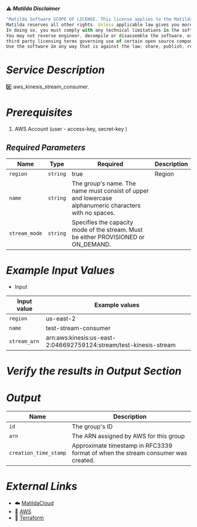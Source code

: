 :warning: ***Matilda Disclaimer***
```javascript
"Matilda Software SCOPE OF LICENSE. This license applies to the Matilda cloud product. The software is licensed, not sold. This agreement only gives you some rights to use the software. 
Matilda reserves all other rights. Unless applicable law gives you more rights despite this limitation, you may use the software only as expressly permitted in this agreement. 
In doing so, you must comply with any technical limitations in the software that only allow you to use it in certain ways. 
You may not reverse engineer, decompile or disassemble the software, or otherwise attempt to derive the source code for the software except and solely to the extent required by 
third party licensing terms governing use of certain open source components that may be included in the software; remove, minimize, block or modify any notices of Matilda or its suppliers in the software; 
Use the software in any way that is against the law; share, publish, rent or lease the software, or provide the software as a offering for others to use."
```

# *Service Description*
:hash: aws_kinesis_stream_consumer.

# *Prerequisites*
1. AWS Account (user - access-key, secret-key )



## *Required Parameters*
| Name | Type | Required | Description |
| --- | --- | --- | --- |
| `region` | `string` | true | Region |
| `name` | `string` |The group's name. The name must consist of upper and lowercase alphanumeric characters with no spaces.|
| `stream_mode` | `string` |Specifies the capacity mode of the stream. Must be either PROVISIONED or ON_DEMAND.|


# *Example Input Values*
* Input

| Input value                       | Example values                                                                           |
|-----------------------------------|------------------------------------------------------------------------------------------|
| `region`                          | us-east-2                                                                                | 
| `name`                            | test-stream-consumer                                                                     |
| `stream_arn`     | arn:aws:kinesis:us-east-2:046692759124:stream/test-kinesis-stream       |                                  

# *Verify the results in Output Section*
# *Output*
| Name | Description |
| ------------- | ------------- |
|  `id` | The group's ID |
|  `arn` |The ARN assigned by AWS for this group |
|  `creation_time_stamp` | Approximate timestamp in RFC3339 format of when the stream consumer was created. |




# *External Links*
* :cloud: [MatildaCloud](https://www.matildacloud.com/docs/ "Matildacloud")
* :link: [AWS](https://aws.amazon.com/console/)
* :link: [Terraform](https://registry.terraform.io/providers/hashicorp/aws/latest/docs/resources/kinesis_stream_consumer)
